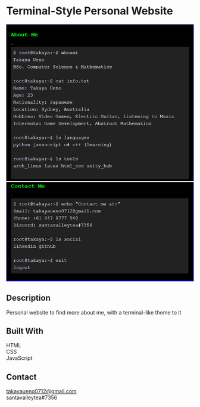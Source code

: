 # Terminal-Style Personal Website

![about](https://github.com/santavalleytea/home/blob/main/screenshot/terminal.about.PNG)
![contact](https://github.com/santavalleytea/home/blob/main/screenshot/terminal.contact.PNG)

## Description

Personal website to find more about me, with a terminal-like theme to it

## Built With

HTML <br>
CSS <br>
JavaScript <br>

## Contact

takayaueno0712@gmail.com <br>
santavalleytea#7356
